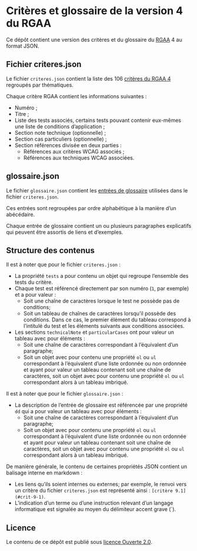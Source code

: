 # Critères et glossaire de la version 4 du RGAA

Ce dépôt contient une version des critères et du glossaire du [RGAA](https://www.numerique.gouv.fr/publications/rgaa-accessibilite/) 4 au format JSON.

## Fichier criteres.json

Le fichier `criteres.json` contient la liste des 106 [critères du RGAA 4](https://www.numerique.gouv.fr/publications/rgaa-accessibilite/methode/criteres/#contenu) regroupés par thématiques. 

Chaque critère RGAA contient les informations suivantes :

* Numéro ;
* Titre ;
* Liste des tests associés, certains tests pouvant contenir eux-mêmes une liste de conditions d’application ;
* Section note technique (optionnelle) ;
* Section cas particuliers (optionnelle) ;
* Section références divisée en deux parties :
  * Références aux critères WCAG associés ;
  * Références aux techniques WCAG associées.

## glossaire.json

Le fichier `glossaire.json` contient les [entrées de glossaire](https://www.numerique.gouv.fr/publications/rgaa-accessibilite/methode/glossaire/#contenu) utilisées dans le fichier `criteres.json`.

Ces entrées sont regroupées par ordre alphabétique à la manière d’un abécédaire.

Chaque entrée de glossaire contient un ou plusieurs paragraphes explicatifs qui peuvent être assortis de liens et d’exemples.

## Structure des contenus

Il est à noter que pour le fichier `criteres.json` :

* La propriété `tests` a pour contenu un objet qui regroupe l’ensemble des tests du critère.
* Chaque test est référencé directement par son numéro (`1`, par exemple) et a pour valeur : 
  * Soit une chaîne de caractères lorsque le test ne possède pas de conditions;
  * Soit un tableau de chaînes de caractères lorsqu’il possède des conditions. Dans ce cas, le premier élément du tableau correspond à l’intitulé du test et les éléments suivants aux conditions associées.
* Les sections `technicalNote` et `particularCases` ont pour valeur un tableau avec pour éléments :
  * Soit une chaîne de caractères correspondant à l’équivalent d’un paragraphe;
  * Soit un objet avec pour contenu une propriété `ol` ou `ul` correspondant à l’équivalent d’une liste ordonnée ou non ordonnée et ayant pour valeur un tableau contenant soit une chaîne de caractères, soit un objet avec pour contenu une propriété `ol` ou `ul` correspondant alors à un tableau imbriqué.

Il est à noter que pour le fichier `glossaire.json` :

* La description de l’entrée de glossaire est référencée par une propriété `dd` qui a pour valeur un tableau avec pour éléments :
  * Soit une chaîne de caractères correspondant à l’équivalent d’un paragraphe;
  * Soit un objet avec pour contenu une propriété `ol` ou `ul` correspondant à l’équivalent d’une liste ordonnée ou non ordonnée et ayant pour valeur un tableau contenant soit une chaîne de caractères, soit un objet avec pour contenu une propriété `ol` ou `ul` correspondant alors à un tableau imbriqué.

De manière générale, le contenu de certaines propriétés JSON contient un balisage interne en markdown :
* Les liens qu’ils soient internes ou externes; par exemple, le renvoi vers un critère du fichier `criteres.json` est représenté ainsi : `[critère 9.1](#crit-9-1)`.
* L’indication d’un terme ou d’une instruction relevant d’un langage informatique est signalée au moyen du délimiteur accent grave (`).

## Licence

Le contenu de ce dépôt est publié sous [licence Ouverte 2.0](LICENSE.md).
